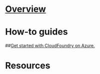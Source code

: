 # [Overview](index.md)
# How-to guides
##[Get started with CloudFoundry on Azure.](/azure/virtual-machines/linux/cloudfoundry-get-started)
# Resources
